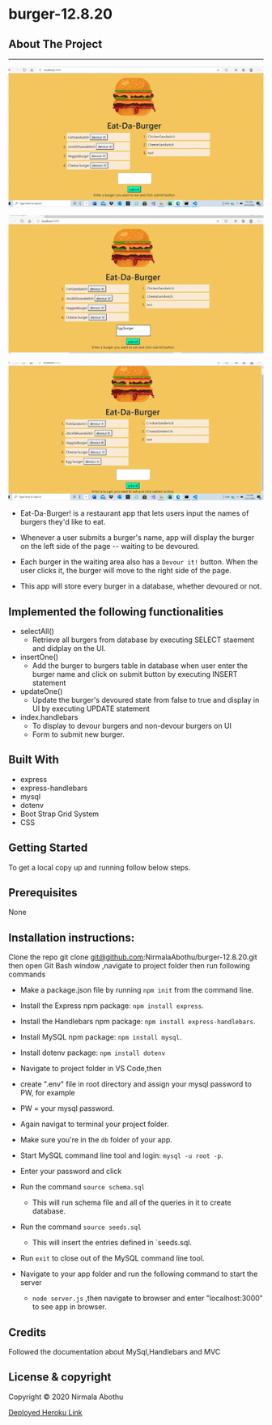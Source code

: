 # burger-12.8.20

## About The Project

---

![alt text](public/assets/Images/image1.PNG)

![alt text](public/assets/Images/image2.PNG)

![alt text](public/assets/Images/image3.PNG)

-    Eat-Da-Burger! is a restaurant app that lets users input the names of burgers they'd like to eat.

-    Whenever a user submits a burger's name, app will display the burger on the left side of the page -- waiting to be devoured.

-    Each burger in the waiting area also has a `Devour it!` button. When the user clicks it, the burger will move to the right side of the page.

-    This app will store every burger in a database, whether devoured or not.

## Implemented the following functionalities

-    selectAll()
     -    Retrieve all burgers from database by executing SELECT staement and didplay on the UI.
-    insertOne()
     -    Add the burger to burgers table in database when user enter the burger name and click on submit button by executing INSERT statement
-    updateOne()
     -    Update the burger's devoured state from false to true and display in UI by executing UPDATE statement
-    index.handlebars
     -    To display to devour burgers and non-devour burgers on UI
     -    Form to submit new burger.

## Built With

-    express
-    express-handlebars
-    mysql
-    dotenv
-    Boot Strap Grid System
-    CSS

## Getting Started

To get a local copy up and running follow below steps.

## Prerequisites

None

## Installation instructions:

Clone the repo git clone git@github.com:NirmalaAbothu/burger-12.8.20.git then open Git Bash window ,navigate to project folder then run
following commands

-    Make a package.json file by running `npm init` from the command line.

-    Install the Express npm package: `npm install express`.

-    Install the Handlebars npm package: `npm install express-handlebars`.

-    Install MySQL npm package: `npm install mysql`.
-    Install dotenv package: `npm install dotenv`
-    Navigate to project folder in VS Code,then
-    create ".env" file in root directory and assign your mysql password to PW, for example
-    PW = your mysql password.
-    Again navigat to terminal your project folder.
-    Make sure you're in the `db` folder of your app.
-    Start MySQL command line tool and login: `mysql -u root -p`.
-    Enter your password and click
-    Run the command `source schema.sql`
     -    This will run schema file and all of the queries in it to create database.
-    Run the command `source seeds.sql`
     -    This will insert the entries defined in `seeds.sql.
-    Run `exit` to close out of the MySQL command line tool.
-    Navigate to your app folder and run the following command to start the server
     -    `node server.js` ,then navigate to browser and enter "localhost:3000" to see app
          in browser.

## Credits

Followed the documentation about MySql,Handlebars and MVC

## License & copyright

Copyright © 2020 Nirmala Abothu

[Deployed Heroku Link](https://murmuring-depths-53897.herokuapp.com/)
